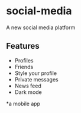 # social-media
A new social media platform

## Features
* Profiles
* Friends
* Style your profile
* Private messages
* News feed
* Dark mode

*a mobile app
